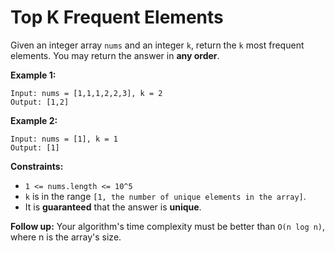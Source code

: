 # Top K Frequent Elements

Given an integer array ```nums``` and an integer ```k```, return the ```k``` most frequent elements. You may return the answer in **any order**.

**Example 1:**

```
Input: nums = [1,1,1,2,2,3], k = 2
Output: [1,2]
```

**Example 2:**

```
Input: nums = [1], k = 1
Output: [1]
```

**Constraints:**

- ```1 <= nums.length <= 10^5```
- ```k``` is in the range ```[1, the number of unique elements in the array]```.
- It is **guaranteed** that the answer is **unique**.
 

**Follow up:** Your algorithm's time complexity must be better than ```O(n log n)```, where n is the array's size.